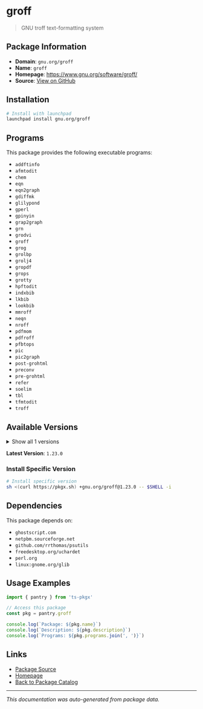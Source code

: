 # groff

> GNU troff text-formatting system

## Package Information

- **Domain**: `gnu.org/groff`
- **Name**: `groff`
- **Homepage**: https://www.gnu.org/software/groff/
- **Source**: [View on GitHub](https://github.com/pkgxdev/pantry/tree/main/projects/gnu.org/groff/package.yml)

## Installation

```bash
# Install with launchpad
launchpad install gnu.org/groff
```

## Programs

This package provides the following executable programs:

- `addftinfo`
- `afmtodit`
- `chem`
- `eqn`
- `eqn2graph`
- `gdiffmk`
- `glilypond`
- `gperl`
- `gpinyin`
- `grap2graph`
- `grn`
- `grodvi`
- `groff`
- `grog`
- `grolbp`
- `grolj4`
- `gropdf`
- `grops`
- `grotty`
- `hpftodit`
- `indxbib`
- `lkbib`
- `lookbib`
- `mmroff`
- `neqn`
- `nroff`
- `pdfmom`
- `pdfroff`
- `pfbtops`
- `pic`
- `pic2graph`
- `post-grohtml`
- `preconv`
- `pre-grohtml`
- `refer`
- `soelim`
- `tbl`
- `tfmtodit`
- `troff`

## Available Versions

<details>
<summary>Show all 1 versions</summary>

- `1.23.0`

</details>

**Latest Version**: `1.23.0`

### Install Specific Version

```bash
# Install specific version
sh <(curl https://pkgx.sh) +gnu.org/groff@1.23.0 -- $SHELL -i
```

## Dependencies

This package depends on:

- `ghostscript.com`
- `netpbm.sourceforge.net`
- `github.com/rrthomas/psutils`
- `freedesktop.org/uchardet`
- `perl.org`
- `linux:gnome.org/glib`

## Usage Examples

```typescript
import { pantry } from 'ts-pkgx'

// Access this package
const pkg = pantry.groff

console.log(`Package: ${pkg.name}`)
console.log(`Description: ${pkg.description}`)
console.log(`Programs: ${pkg.programs.join(', ')}`)
```

## Links

- [Package Source](https://github.com/pkgxdev/pantry/tree/main/projects/gnu.org/groff/package.yml)
- [Homepage](https://www.gnu.org/software/groff/)
- [Back to Package Catalog](../../../package-catalog.md)

---

*This documentation was auto-generated from package data.*
